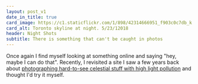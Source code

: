 ```yaml
---
layout: post_v1
date_in_title: true
card_image: https://c1.staticflickr.com/1/898/42314666951_f903c0c7db_k.jpg
card_alt: Toronto skyline at night. 5/23/12018
header: Night Shots
subtitle: There is something that can't be caught in photos
---
```


Once again I find myself looking at something online and saying "hey, maybe I can do that". Recently, I revisited a site I saw a few years back about <a href="http://www.justinngphoto.com/2014/05/16/how-i-photograph-the-milky-way-from-light-polluted-skies-of-singapore/">photographing hard-to-see celestial stuff with high light pollution</a> and thought I'd try it myself.
